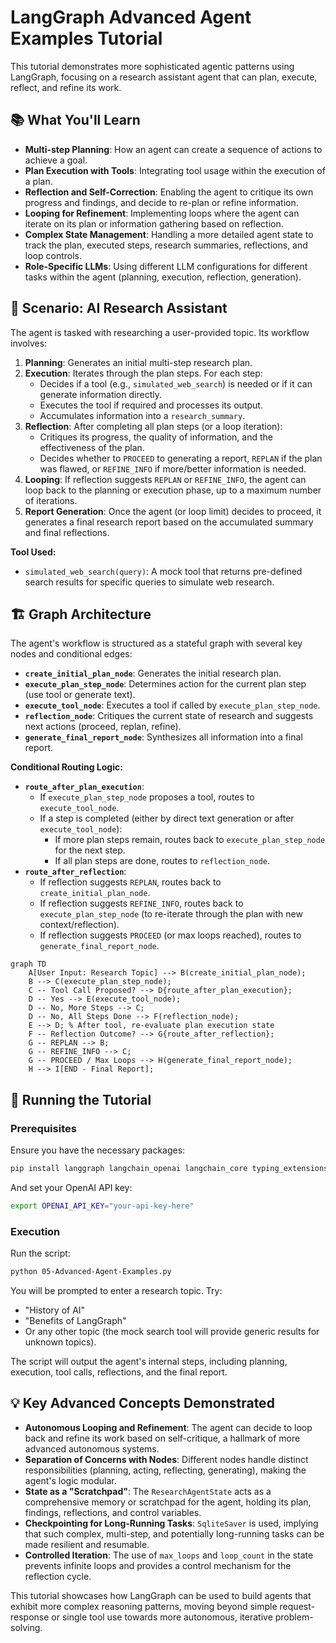 # LangGraph Advanced Agent Examples Tutorial

This tutorial demonstrates more sophisticated agentic patterns using LangGraph, focusing on a research assistant agent that can plan, execute, reflect, and refine its work.

## 📚 What You'll Learn

- **Multi-step Planning**: How an agent can create a sequence of actions to achieve a goal.
- **Plan Execution with Tools**: Integrating tool usage within the execution of a plan.
- **Reflection and Self-Correction**: Enabling the agent to critique its own progress and findings, and decide to re-plan or refine information.
- **Looping for Refinement**: Implementing loops where the agent can iterate on its plan or information gathering based on reflection.
- **Complex State Management**: Handling a more detailed agent state to track the plan, executed steps, research summaries, reflections, and loop controls.
- **Role-Specific LLMs**: Using different LLM configurations for different tasks within the agent (planning, execution, reflection, generation).

## 🔧 Scenario: AI Research Assistant

The agent is tasked with researching a user-provided topic. Its workflow involves:

1.  **Planning**: Generates an initial multi-step research plan.
2.  **Execution**: Iterates through the plan steps. For each step:
    *   Decides if a tool (e.g., `simulated_web_search`) is needed or if it can generate information directly.
    *   Executes the tool if required and processes its output.
    *   Accumulates information into a `research_summary`.
3.  **Reflection**: After completing all plan steps (or a loop iteration):
    *   Critiques its progress, the quality of information, and the effectiveness of the plan.
    *   Decides whether to `PROCEED` to generating a report, `REPLAN` if the plan was flawed, or `REFINE_INFO` if more/better information is needed.
4.  **Looping**: If reflection suggests `REPLAN` or `REFINE_INFO`, the agent can loop back to the planning or execution phase, up to a maximum number of iterations.
5.  **Report Generation**: Once the agent (or loop limit) decides to proceed, it generates a final research report based on the accumulated summary and final reflections.

**Tool Used:**
- `simulated_web_search(query)`: A mock tool that returns pre-defined search results for specific queries to simulate web research.

## 🏗️ Graph Architecture

The agent's workflow is structured as a stateful graph with several key nodes and conditional edges:

- **`create_initial_plan_node`**: Generates the initial research plan.
- **`execute_plan_step_node`**: Determines action for the current plan step (use tool or generate text).
- **`execute_tool_node`**: Executes a tool if called by `execute_plan_step_node`.
- **`reflection_node`**: Critiques the current state of research and suggests next actions (proceed, replan, refine).
- **`generate_final_report_node`**: Synthesizes all information into a final report.

**Conditional Routing Logic:**
- **`route_after_plan_execution`**:
    - If `execute_plan_step_node` proposes a tool, routes to `execute_tool_node`.
    - If a step is completed (either by direct text generation or after `execute_tool_node`):
        - If more plan steps remain, routes back to `execute_plan_step_node` for the next step.
        - If all plan steps are done, routes to `reflection_node`.
- **`route_after_reflection`**:
    - If reflection suggests `REPLAN`, routes back to `create_initial_plan_node`.
    - If reflection suggests `REFINE_INFO`, routes back to `execute_plan_step_node` (to re-iterate through the plan with new context/reflection).
    - If reflection suggests `PROCEED` (or max loops reached), routes to `generate_final_report_node`.

```mermaid
graph TD
    A[User Input: Research Topic] --> B(create_initial_plan_node);
    B --> C(execute_plan_step_node);
    C -- Tool Call Proposed? --> D{route_after_plan_execution};
    D -- Yes --> E(execute_tool_node);
    D -- No, More Steps --> C;
    D -- No, All Steps Done --> F(reflection_node);
    E --> D; % After tool, re-evaluate plan execution state
    F -- Reflection Outcome? --> G{route_after_reflection};
    G -- REPLAN --> B;
    G -- REFINE_INFO --> C;
    G -- PROCEED / Max Loops --> H(generate_final_report_node);
    H --> I[END - Final Report];
```

## 🚀 Running the Tutorial

### Prerequisites

Ensure you have the necessary packages:
```bash
pip install langgraph langchain_openai langchain_core typing_extensions
```
And set your OpenAI API key:
```bash
export OPENAI_API_KEY="your-api-key-here"
```

### Execution

Run the script:
```bash
python 05-Advanced-Agent-Examples.py
```
You will be prompted to enter a research topic. Try:
- "History of AI"
- "Benefits of LangGraph"
- Or any other topic (the mock search tool will provide generic results for unknown topics).

The script will output the agent's internal steps, including planning, execution, tool calls, reflections, and the final report.

## 💡 Key Advanced Concepts Demonstrated

- **Autonomous Looping and Refinement**: The agent can decide to loop back and refine its work based on self-critique, a hallmark of more advanced autonomous systems.
- **Separation of Concerns with Nodes**: Different nodes handle distinct responsibilities (planning, acting, reflecting, generating), making the agent's logic modular.
- **State as a "Scratchpad"**: The `ResearchAgentState` acts as a comprehensive memory or scratchpad for the agent, holding its plan, findings, reflections, and control variables.
- **Checkpointing for Long-Running Tasks**: `SqliteSaver` is used, implying that such complex, multi-step, and potentially long-running tasks can be made resilient and resumable.
- **Controlled Iteration**: The use of `max_loops` and `loop_count` in the state prevents infinite loops and provides a control mechanism for the reflection cycle.

This tutorial showcases how LangGraph can be used to build agents that exhibit more complex reasoning patterns, moving beyond simple request-response or single tool use towards more autonomous, iterative problem-solving.
